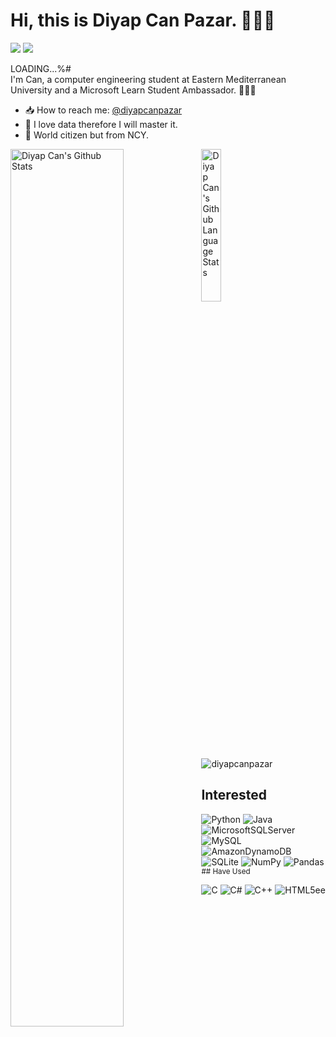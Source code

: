 # Hi, this is Diyap Can Pazar. 🙋🏻‍♂️

[![](https://img.shields.io/badge/linkedin-%230077B5.svg?&style=for-the-badge&logo=linkedin&logoColor=white)](https://www.linkedin.com/in/diyapcanpazar/)
[![](https://img.shields.io/badge/twitter-%231DA1F2.svg?&style=for-the-badge&logo=twitter&logoColor=white)](https://www.twitter.com/PazarDiyapCan)

LOADING...%#
<br>
I'm Can, a computer engineering student at Eastern Mediterranean University and a Microsoft Learn Student Ambassador. 👨🏻‍🔬

- 📥 How to reach me: [@diyapcanpazar](https://www.linkedin.com/in/diyapcanpazar/)
- 🤖 I love data therefore I will master it.
- 👾 World citizen but from NCY.

<img align="left" src="https://github-readme-stats.vercel.app/api?username=diyapcanpazar&show_icons=true&title_color=fff&icon_color=79ff97&text_color=efefef&bg_color=24292e" alt="Diyap Can's Github Stats" width="60%">
<img align="left" src="https://github-readme-stats.vercel.app/api/top-langs/?username=diyapcanpazar&langs_count=5&theme=tokyonight" alt="Diyap Can's Github Language Stats" width="25%">
<img src="https://komarev.com/ghpvc/?username=diyapcanpazar" alt="diyapcanpazar" />

 ## Interested
 
![Python](https://img.shields.io/badge/python-3670A0?style=for-the-badge&logo=python&logoColor=ffdd54) 
![Java](https://img.shields.io/badge/java-%23ED8B00.svg?style=for-the-badge&logo=java&logoColor=white)
![MicrosoftSQLServer](https://img.shields.io/badge/Microsoft%20SQL%20Sever-CC2927?style=for-the-badge&logo=microsoft%20sql%20server&logoColor=white)
![MySQL](https://img.shields.io/badge/mysql-%2300f.svg?style=for-the-badge&logo=mysql&logoColor=white)
![AmazonDynamoDB](https://img.shields.io/badge/Amazon%20DynamoDB-4053D6?style=for-the-badge&logo=Amazon%20DynamoDB&logoColor=white)
![SQLite](https://img.shields.io/badge/sqlite-%2307405e.svg?style=for-the-badge&logo=sqlite&logoColor=white)
![NumPy](https://img.shields.io/badge/numpy-%23013243.svg?style=for-the-badge&logo=numpy&logoColor=white)
![Pandas](https://img.shields.io/badge/pandas-%23150458.svg?style=for-the-badge&logo=pandas&logoColor=white)
<sup> ## Have Used
 

![C](https://img.shields.io/badge/c-%2300599C.svg?style=for-the-badge&logo=c&logoColor=white)
![C#](https://img.shields.io/badge/c%23-%23239120.svg?style=for-the-badge&logo=c-sharp&logoColor=white)
![C++](https://img.shields.io/badge/c++-%2300599C.svg?style=for-the-badge&logo=c%2B%2B&logoColor=white)
![HTML5](https://img.shields.io/badge/html5-%23E34F26.svg?style=for-the-badge&logo=html5&logoColor=white)ee</sup>

